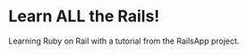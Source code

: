 Learn ALL the Rails!
====================

Learning Ruby on Rail with a tutorial from the RailsApp project.